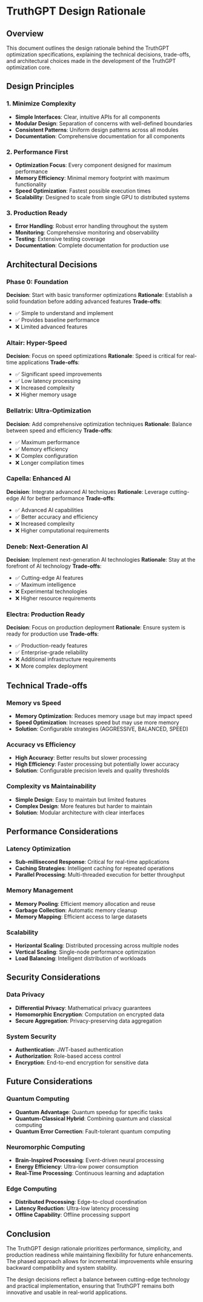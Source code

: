 # TruthGPT Design Rationale

## Overview

This document outlines the design rationale behind the TruthGPT optimization specifications, explaining the technical decisions, trade-offs, and architectural choices made in the development of the TruthGPT optimization core.

## Design Principles

### 1. Minimize Complexity
- **Simple Interfaces**: Clear, intuitive APIs for all components
- **Modular Design**: Separation of concerns with well-defined boundaries
- **Consistent Patterns**: Uniform design patterns across all modules
- **Documentation**: Comprehensive documentation for all components

### 2. Performance First
- **Optimization Focus**: Every component designed for maximum performance
- **Memory Efficiency**: Minimal memory footprint with maximum functionality
- **Speed Optimization**: Fastest possible execution times
- **Scalability**: Designed to scale from single GPU to distributed systems

### 3. Production Ready
- **Error Handling**: Robust error handling throughout the system
- **Monitoring**: Comprehensive monitoring and observability
- **Testing**: Extensive testing coverage
- **Documentation**: Complete documentation for production use

## Architectural Decisions

### Phase 0: Foundation
**Decision**: Start with basic transformer optimizations
**Rationale**: Establish a solid foundation before adding advanced features
**Trade-offs**: 
- ✅ Simple to understand and implement
- ✅ Provides baseline performance
- ❌ Limited advanced features

### Altair: Hyper-Speed
**Decision**: Focus on speed optimizations
**Rationale**: Speed is critical for real-time applications
**Trade-offs**:
- ✅ Significant speed improvements
- ✅ Low latency processing
- ❌ Increased complexity
- ❌ Higher memory usage

### Bellatrix: Ultra-Optimization
**Decision**: Add comprehensive optimization techniques
**Rationale**: Balance between speed and efficiency
**Trade-offs**:
- ✅ Maximum performance
- ✅ Memory efficiency
- ❌ Complex configuration
- ❌ Longer compilation times

### Capella: Enhanced AI
**Decision**: Integrate advanced AI techniques
**Rationale**: Leverage cutting-edge AI for better performance
**Trade-offs**:
- ✅ Advanced AI capabilities
- ✅ Better accuracy and efficiency
- ❌ Increased complexity
- ❌ Higher computational requirements

### Deneb: Next-Generation AI
**Decision**: Implement next-generation AI technologies
**Rationale**: Stay at the forefront of AI technology
**Trade-offs**:
- ✅ Cutting-edge AI features
- ✅ Maximum intelligence
- ❌ Experimental technologies
- ❌ Higher resource requirements

### Electra: Production Ready
**Decision**: Focus on production deployment
**Rationale**: Ensure system is ready for production use
**Trade-offs**:
- ✅ Production-ready features
- ✅ Enterprise-grade reliability
- ❌ Additional infrastructure requirements
- ❌ More complex deployment

## Technical Trade-offs

### Memory vs Speed
- **Memory Optimization**: Reduces memory usage but may impact speed
- **Speed Optimization**: Increases speed but may use more memory
- **Solution**: Configurable strategies (AGGRESSIVE, BALANCED, SPEED)

### Accuracy vs Efficiency
- **High Accuracy**: Better results but slower processing
- **High Efficiency**: Faster processing but potentially lower accuracy
- **Solution**: Configurable precision levels and quality thresholds

### Complexity vs Maintainability
- **Simple Design**: Easy to maintain but limited features
- **Complex Design**: More features but harder to maintain
- **Solution**: Modular architecture with clear interfaces

## Performance Considerations

### Latency Optimization
- **Sub-millisecond Response**: Critical for real-time applications
- **Caching Strategies**: Intelligent caching for repeated operations
- **Parallel Processing**: Multi-threaded execution for better throughput

### Memory Management
- **Memory Pooling**: Efficient memory allocation and reuse
- **Garbage Collection**: Automatic memory cleanup
- **Memory Mapping**: Efficient access to large datasets

### Scalability
- **Horizontal Scaling**: Distributed processing across multiple nodes
- **Vertical Scaling**: Single-node performance optimization
- **Load Balancing**: Intelligent distribution of workloads

## Security Considerations

### Data Privacy
- **Differential Privacy**: Mathematical privacy guarantees
- **Homomorphic Encryption**: Computation on encrypted data
- **Secure Aggregation**: Privacy-preserving data aggregation

### System Security
- **Authentication**: JWT-based authentication
- **Authorization**: Role-based access control
- **Encryption**: End-to-end encryption for sensitive data

## Future Considerations

### Quantum Computing
- **Quantum Advantage**: Quantum speedup for specific tasks
- **Quantum-Classical Hybrid**: Combining quantum and classical computing
- **Quantum Error Correction**: Fault-tolerant quantum computing

### Neuromorphic Computing
- **Brain-Inspired Processing**: Event-driven neural processing
- **Energy Efficiency**: Ultra-low power consumption
- **Real-Time Processing**: Continuous learning and adaptation

### Edge Computing
- **Distributed Processing**: Edge-to-cloud coordination
- **Latency Reduction**: Ultra-low latency processing
- **Offline Capability**: Offline processing support

## Conclusion

The TruthGPT design rationale prioritizes performance, simplicity, and production readiness while maintaining flexibility for future enhancements. The phased approach allows for incremental improvements while ensuring backward compatibility and system stability.

The design decisions reflect a balance between cutting-edge technology and practical implementation, ensuring that TruthGPT remains both innovative and usable in real-world applications.




